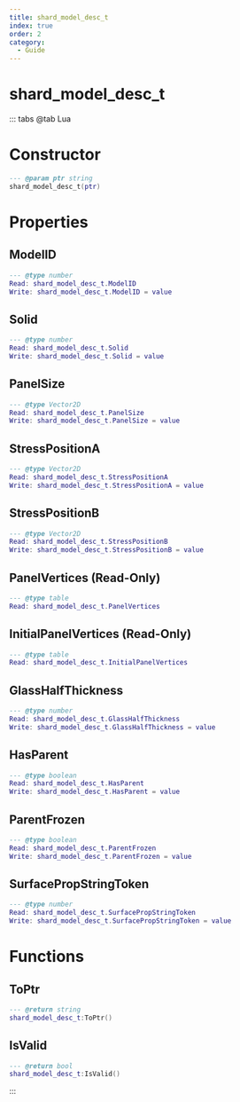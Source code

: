```yaml
---
title: shard_model_desc_t
index: true
order: 2
category:
  - Guide
---
```


# shard_model_desc_t

::: tabs
@tab Lua
# Constructor
```lua
--- @param ptr string
shard_model_desc_t(ptr)
```
# Properties
## ModelID 
```lua
--- @type number
Read: shard_model_desc_t.ModelID
Write: shard_model_desc_t.ModelID = value
```
## Solid 
```lua
--- @type number
Read: shard_model_desc_t.Solid
Write: shard_model_desc_t.Solid = value
```
## PanelSize 
```lua
--- @type Vector2D
Read: shard_model_desc_t.PanelSize
Write: shard_model_desc_t.PanelSize = value
```
## StressPositionA 
```lua
--- @type Vector2D
Read: shard_model_desc_t.StressPositionA
Write: shard_model_desc_t.StressPositionA = value
```
## StressPositionB 
```lua
--- @type Vector2D
Read: shard_model_desc_t.StressPositionB
Write: shard_model_desc_t.StressPositionB = value
```
## PanelVertices (Read-Only)
```lua
--- @type table
Read: shard_model_desc_t.PanelVertices
```
## InitialPanelVertices (Read-Only)
```lua
--- @type table
Read: shard_model_desc_t.InitialPanelVertices
```
## GlassHalfThickness 
```lua
--- @type number
Read: shard_model_desc_t.GlassHalfThickness
Write: shard_model_desc_t.GlassHalfThickness = value
```
## HasParent 
```lua
--- @type boolean
Read: shard_model_desc_t.HasParent
Write: shard_model_desc_t.HasParent = value
```
## ParentFrozen 
```lua
--- @type boolean
Read: shard_model_desc_t.ParentFrozen
Write: shard_model_desc_t.ParentFrozen = value
```
## SurfacePropStringToken 
```lua
--- @type number
Read: shard_model_desc_t.SurfacePropStringToken
Write: shard_model_desc_t.SurfacePropStringToken = value
```
# Functions
## ToPtr
```lua
--- @return string
shard_model_desc_t:ToPtr()
```
## IsValid
```lua
--- @return bool
shard_model_desc_t:IsValid()
```

:::
